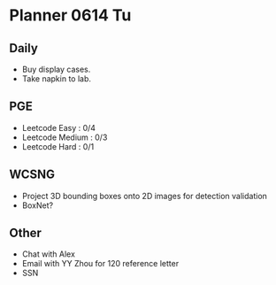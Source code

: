 # Planner 0614 Tu

## Daily
* Buy display cases.
* Take napkin to lab.

## PGE
* Leetcode Easy : 0/4
* Leetcode Medium : 0/3
* Leetcode Hard : 0/1

## WCSNG
* Project 3D bounding boxes onto 2D images for detection validation
* BoxNet?
  
## Other
* Chat with Alex
* Email with YY Zhou for 120 reference letter
* SSN
